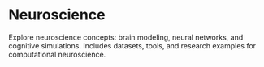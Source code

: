 # Neuroscience
Explore neuroscience concepts: brain modeling, neural networks, and cognitive simulations. Includes datasets, tools, and research examples for computational neuroscience.
